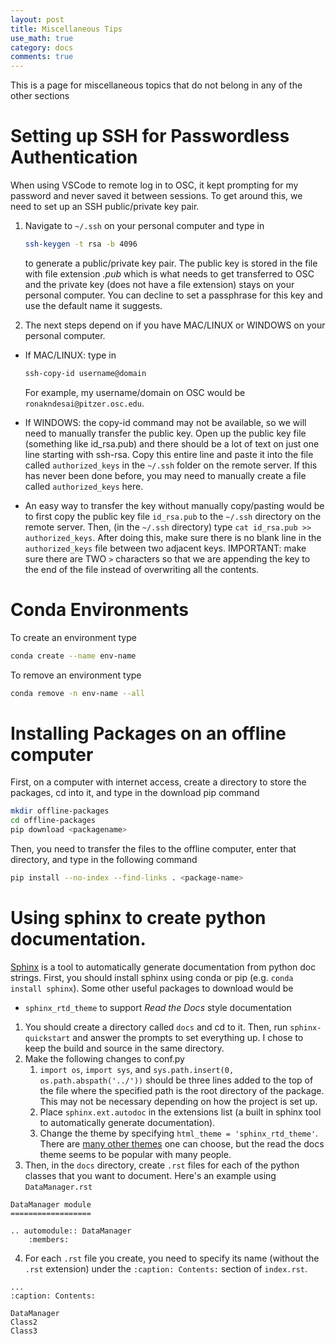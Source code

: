 ```yaml
---
layout: post
title: Miscellaneous Tips
use_math: true
category: docs
comments: true
---
```

This is a page for miscellaneous topics that do not belong in any of the other sections

# Setting up SSH for Passwordless Authentication
When using VSCode to remote log in to OSC, it kept prompting for my password and never saved it between sessions. To get around this, we need to set up an SSH public/private key pair. 

1. Navigate to `~/.ssh` on your personal computer and type in
   
   ```bash
   ssh-keygen -t rsa -b 4096
   ```
   
   to generate a public/private key pair. The public key is stored in the file with file extension *.pub* which is what needs to get transferred to OSC and the private key (does not have a file extension) stays on your personal computer. You can decline to set a passphrase for this key and use the default name it suggests.

3. The next steps depend on if you have MAC/LINUX or WINDOWS on your personal computer.

* If MAC/LINUX: type in

  ```bash
  ssh-copy-id username@domain
  ```

  For example, my username/domain on OSC would be `ronakndesai@pitzer.osc.edu`.
* If WINDOWS: the copy-id command may not be available, so we will need to manually transfer the public key. Open up the public key file (something like id_rsa.pub) and there should be a lot of text on just one line starting with ssh-rsa. Copy this entire line and paste it into the file called `authorized_keys` in the `~/.ssh` folder on the remote server. If this has never been done before, you may need to manually create a file called `authorized_keys` here.
* An easy way to transfer the key without manually copy/pasting would be to first copy the public key file `id_rsa.pub` to the `~/.ssh` directory on the remote server. Then, (in the `~/.ssh` directory) type `cat id_rsa.pub >> authorized_keys`. After doing this, make sure there is no blank line in the `authorized_keys` file between two adjacent keys. IMPORTANT: make sure there are TWO `>` characters so that we are appending the key to the end of the file instead of overwriting all the contents.

# Conda Environments

To create an environment type 

```bash
conda create --name env-name
```

To remove an environment type

```bash
conda remove -n env-name --all
```

# Installing Packages on an offline computer

First, on a computer with internet access, create a directory to store the packages, cd into it, and type in the download pip command

```bash
mkdir offline-packages
cd offline-packages
pip download <packagename>
```

Then, you need to transfer the files to the offline computer, enter that directory, and type in the following command 

```bash
pip install --no-index --find-links . <package-name>
```

# Using sphinx to create python documentation. 

[Sphinx](https://www.sphinx-doc.org/en/master/) is a tool to automatically generate documentation from python doc strings. First, you should install sphinx using conda or pip (e.g. `conda install sphinx`). Some other useful packages to download would be 
- `sphinx_rtd_theme` to support *Read the Docs* style documentation

1. You should create a directory called `docs` and cd to it. Then, run `sphinx-quickstart` and answer the prompts to set everything up. I chose to keep the build and source in the same directory.
2. Make the following changes to conf.py
   1.  `import os`, `import sys`, and `sys.path.insert(0, os.path.abspath('../'))` should be three lines added to the top of the file where the specified path is the root directory of the package. This may not be necessary depending on how the project is set up.
   2.  Place `sphinx.ext.autodoc` in the extensions list (a built in sphinx tool to automatically generate documentation).
   3.  Change the theme by specifying `html_theme = 'sphinx_rtd_theme'`. There are [many other themes](https://www.sphinx-doc.org/en/master/usage/theming.html) one can choose, but the read the docs theme seems to be popular with many people.
3. Then, in the `docs` directory, create `.rst` files for each of the python classes that you want to document. Here's an example using `DataManager.rst`
```
DataManager module
==================

.. automodule:: DataManager
    :members:
```
4. For each `.rst` file you create, you need to specify its name (without the `.rst` extension) under the `:caption: Contents:` section of `index.rst`.
```
...
:caption: Contents:

DataManager
Class2
Class3
```
